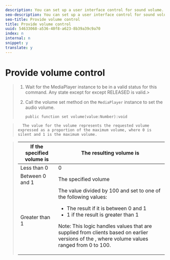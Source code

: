 ```yaml
---
description: You can set up a user interface control for sound volume.
seo-description: You can set up a user interface control for sound volume.
seo-title: Provide volume control
title: Provide volume control
uuid: 54633068-a536-40f8-a623-8b39a39c9a70
index: n
internal: n
snippet: y
translate: y
---
```


# Provide volume control


>1. Wait for the MediaPlayer instance to be in a valid status for this command.
>   Any state except for except RELEASED is valid.>
>1. Call the volume set method on the `MediaPlayer` instance to set the audio volume.
>    
>       ```
>       public function set volume(value:Number):void
>       ```

>       The value for the volume represents the requested volume expressed as a proportion of the maximum volume, where 0 is silent and 1 is the maximum volume.


>    <table id="table_144A2B1260374FBE8D976194F602DDC7"> 
 <thead> 
  <tr> 
   <th colname="col1" class="entry">If the specified volume is</th> 
   <th colname="col2" class="entry">The resulting volume is</th> 
  </tr> 
 </thead>
 <tbody> 
  <tr> 
   <td colname="col1">Less than 0</td> 
   <td colname="col2">0</td> 
  </tr> 
  <tr> 
   <td colname="col1">Between 0 and 1</td> 
   <td colname="col2">The specified volume</td> 
  </tr> 
  <tr> 
   <td colname="col1">Greater than 1</td> 
   <td colname="col2">The value divided by 100 and set to one of the following values: 
    <ul id="ul_8C2282F0EDC44A408820F5768709214F"> 
     <li id="li_B00BC6F4812D4000891358F762C8E492">The result if it is between 0 and 1</li> 
     <li id="li_03B7F30662554F299320040CAC2DEB7A">1 if the result is greater than 1</li> 
    </ul> <p type="tip">Note: This logic handles values that are supplied from clients based on earlier versions of the 
     <ph conkeyref="phrases/primetime-sdk-name" />, where volume values ranged from 0 to 100. </p> </td> 
  </tr> 
 </tbody> 
</table>

>    
